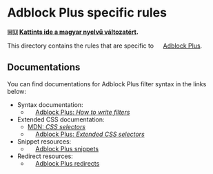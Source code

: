 # Adblock Plus specific rules

**🇭🇺 [Kattints ide a magyar nyelvű változatért][hu-version].**

This directory contains the rules that are specific to
<img src="https://cdn.adguard.com/website/github.com/AGLint/abp_logo.svg" width="14px"> [Adblock Plus][abp-url].

## Documentations

You can find documentations for Adblock Plus filter syntax in the links below:

<!--markdownlint-disable MD013-->
- Syntax documentation:
    - <img src="https://cdn.adguard.com/website/github.com/AGLint/abp_logo.svg" width="14px"> [Adblock Plus: *How to write filters*][abp-filters]
- Extended CSS documentation:
    - [MDN: *CSS selectors*][mdn-css-selectors]
    - <img src="https://cdn.adguard.com/website/github.com/AGLint/abp_logo.svg" width="14px"> [Adblock Plus: *Extended CSS selectors*][abp-ext-css]
- Snippet resources:
    - <img src="https://cdn.adguard.com/website/github.com/AGLint/abp_logo.svg" width="14px"> [Adblock Plus snippets][abp-snippets]
- Redirect resources:
    - <img src="https://cdn.adguard.com/website/github.com/AGLint/abp_logo.svg" width="14px"> [Adblock Plus redirects][abp-redirects]
<!--markdownlint-enable MD013-->

[abp-url]: https://adblockplus.org
[abp-ext-css]: https://help.adblockplus.org/hc/en-us/articles/360062733293#elemhide-emulation
[abp-filters]: https://help.adblockplus.org/hc/en-us/articles/360062733293
[abp-redirects]: https://help.adblockplus.org/hc/en-us/articles/360062733293#rewrite
[abp-snippets]: https://help.adblockplus.org/hc/en-us/articles/1500002338501#snippets-ref
[hu-version]: https://github.com/hufilter/hufilter/blob/master/sections/adblock-plus-specific/README.hu.md
[mdn-css-selectors]: https://developer.mozilla.org/en-US/docs/Web/CSS/CSS_Selectors
